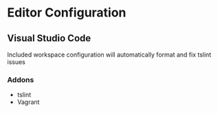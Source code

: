 # Editor Configuration

## Visual Studio Code

Included workspace configuration will automatically format and fix tslint issues

### Addons
- tslint
- Vagrant